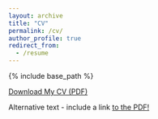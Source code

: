 ```yaml
---
layout: archive
title: "CV"
permalink: /cv/
author_profile: true
redirect_from:
  - /resume
---
```


{% include base_path %}

[Download My CV (PDF)](/files/Resume_PhD_Ganyu.pdf)


<object data="https://ganyuwang.github.io/files/Resume_PhD_Ganyu.pdf" type="application/pdf" width="100%" height="100%">
  <p>Alternative text - include a link <a href="https://ganyuwang.github.io/files/Resume_PhD_Ganyu.pdf">to the PDF!</a></p>
</object>


